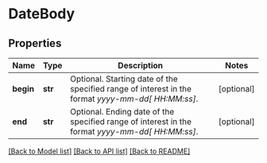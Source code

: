 # DateBody


## Properties
Name | Type | Description | Notes
------------ | ------------- | ------------- | -------------
**begin** | **str** | Optional. Starting date of the specified range of interest in the format *yyyy-mm-dd[ HH:MM:ss]*. | [optional] 
**end** | **str** | Optional. Ending date of the specified range of interest in the format *yyyy-mm-dd[ HH:MM:ss]*. | [optional] 

[[Back to Model list]](../README.md#documentation-for-models) [[Back to API list]](../README.md#documentation-for-api-endpoints) [[Back to README]](../README.md)


